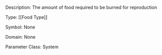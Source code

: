 Description: The amount of food required to be burned for reproduction

Type: [[Food Type]]

Symbol: None

Domain: None

Parameter Class: System


